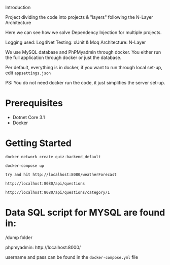 
Introduction

Project dividing the code into projects & "layers" following the N-Layer Architecture

Here we can see how we solve Dependency Injection for multiple projects.

Logging used: Log4Net
Testing: xUnit & Moq
Architecture: N-Layer

We use MySQL database and PhPMyadmin through docker.
You either run the full application through docker or just the database.

Per default, everything is in docker, if you want to run through local set-up, edit `appsettings.json`

PS: You do not need docker run the code, it just simplifies the server set-up.

# Prerequisites
  - Dotnet Core 3.1
  - Docker

# Getting Started

    docker network create quiz-backend_default

    docker-compose up

    try and hit http://localhost:8080/weatherForecast

    http://localhost:8080/api/questions

    http://localhost:8080/api/questions/category/1

# Data SQL script for MYSQL are found in:

/dump folder

phpmyadmin: http://localhost:8000/

username and pass can be found in the `docker-compose.yml` file
 